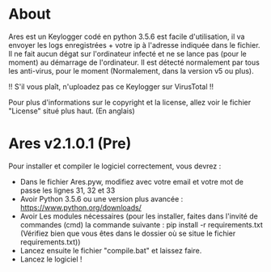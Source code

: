 # About
Ares est un Keylogger codé en python 3.5.6 est facile d'utilisation, il va envoyer les logs enregistrées + votre ip à l'adresse indiquée dans le fichier.
Il ne fait aucun dégat sur l'ordinateur infecté et ne se lance pas (pour le moment) au démarrage de l'ordinateur.
Il est détecté normalement par tous les anti-virus, pour le moment (Normalement, dans la version v5 ou plus).

!! S'il vous plaît, n'uploadez pas ce Keylogger sur VirusTotal !!

Pour plus d'informations sur le copyright et la license, allez voir le fichier "License" situé plus haut. (En anglais)

# Ares v2.1.0.1 (Pre)
Pour installer et compiler le logiciel correctement, vous devrez :
- Dans le fichier Ares.pyw, modifiez avec votre email et votre mot de passe les lignes 31, 32 et 33
- Avoir Python 3.5.6 ou une version plus avancée : https://www.python.org/downloads/
- Avoir Les modules nécessaires (pour les installer, faites dans l'invité de commandes (cmd) la commande suivante : pip install -r requirements.txt
(Vérifiez bien que vous êtes dans le dossier où se situe le fichier requirements.txt))
- Lancez ensuite le fichier "compile.bat" et laissez faire.
- Lancez le logiciel !
